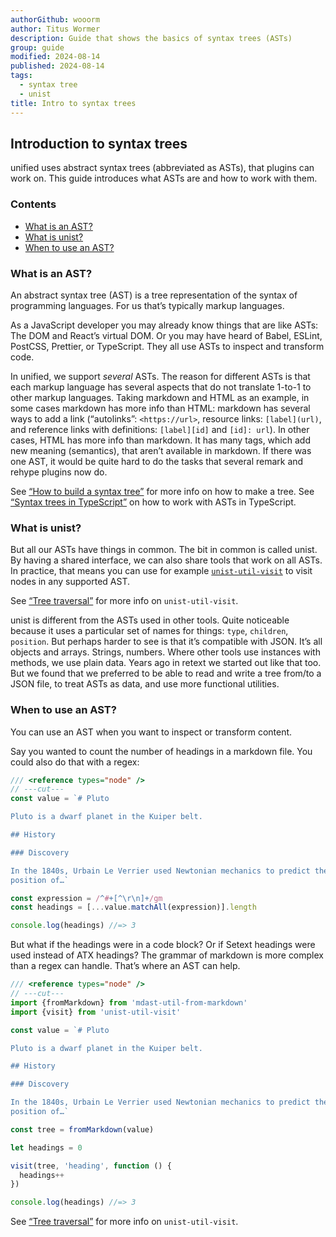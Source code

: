 ```yaml
---
authorGithub: wooorm
author: Titus Wormer
description: Guide that shows the basics of syntax trees (ASTs)
group: guide
modified: 2024-08-14
published: 2024-08-14
tags:
  - syntax tree
  - unist
title: Intro to syntax trees
---
```


## Introduction to syntax trees

unified uses abstract syntax trees (abbreviated as ASTs),
that plugins can work on.
This guide introduces what ASTs are and how to work with them.

### Contents

* [What is an AST?](#what-is-an-ast)
* [What is unist?](#what-is-unist)
* [When to use an AST?](#when-to-use-an-ast)

### What is an AST?

An abstract syntax tree (AST) is a tree representation of the syntax of
programming languages.
For us that’s typically markup languages.

As a JavaScript developer you may already know things that are like ASTs:
The DOM and React’s virtual DOM.
Or you may have heard of Babel, ESLint, PostCSS, Prettier, or TypeScript.
They all use ASTs to inspect and transform code.

In unified,
we support *several* ASTs.
The reason for different ASTs is that each markup language has several aspects
that do not translate 1-to-1 to other markup languages.
Taking markdown and HTML as an example,
in some cases markdown has more info than HTML:
markdown has several ways to add a link
(“autolinks”: `<https://url>`,
resource links: `[label](url)`,
and reference links with definitions: `[label][id]` and `[id]: url`).
In other cases,
HTML has more info than markdown.
It has many tags,
which add new meaning (semantics),
that aren’t available in markdown.
If there was one AST,
it would be quite hard to do the tasks that several remark and rehype plugins
now do.

See [“How to build a syntax tree”][build-a-syntax-tree] for more info on how to
make a tree.
See [“Syntax trees in TypeScript”][syntax-trees-in-typescript] on how to work
with ASTs in TypeScript.

### What is unist?

But all our ASTs have things in common.
The bit in common is called unist.
By having a shared interface,
we can also share tools that work on all ASTs.
In practice,
that means you can use for example [`unist-util-visit`][unist-util-visit]
to visit nodes in any supported AST.

See [“Tree traversal”][tree-traversal] for more info on `unist-util-visit`.

unist is different from the ASTs used in other tools.
Quite noticeable because it uses a particular set of names for things:
`type`, `children`, `position`.
But perhaps harder to see is that it’s compatible with JSON.
It’s all objects and arrays.
Strings,
numbers.
Where other tools use instances with methods,
we use plain data.
Years ago in retext we started out like that too.
But we found that we preferred to be able to read and write a tree from/to a
JSON file,
to treat ASTs as data,
and use more functional utilities.

### When to use an AST?

You can use an AST when you want to inspect or transform content.

Say you wanted to count the number of headings in a markdown file.
You could also do that with a regex:

```js twoslash
/// <reference types="node" />
// ---cut---
const value = `# Pluto

Pluto is a dwarf planet in the Kuiper belt.

## History

### Discovery

In the 1840s, Urbain Le Verrier used Newtonian mechanics to predict the
position of…`

const expression = /^#+[^\r\n]+/gm
const headings = [...value.matchAll(expression)].length

console.log(headings) //=> 3
```

But what if the headings were in a code block?
Or if Setext headings were used instead of ATX headings?
The grammar of markdown is more complex than a regex can handle.
That’s where an AST can help.

```js twoslash
/// <reference types="node" />
// ---cut---
import {fromMarkdown} from 'mdast-util-from-markdown'
import {visit} from 'unist-util-visit'

const value = `# Pluto

Pluto is a dwarf planet in the Kuiper belt.

## History

### Discovery

In the 1840s, Urbain Le Verrier used Newtonian mechanics to predict the
position of…`

const tree = fromMarkdown(value)

let headings = 0

visit(tree, 'heading', function () {
  headings++
})

console.log(headings) //=> 3
```

See [“Tree traversal”][tree-traversal] for more info on `unist-util-visit`.

[unist-util-visit]: https://github.com/syntax-tree/unist-util-visit

[build-a-syntax-tree]: /learn/recipe/build-a-syntax-tree/

[syntax-trees-in-typescript]: /learn/guide/syntax-trees-typescript/

[tree-traversal]: /learn/recipe/tree-traversal/
